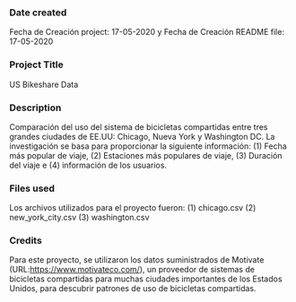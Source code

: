 ### Date created
Fecha de Creación project: 17-05-2020
y
Fecha de Creación README file: 17-05-2020

### Project Title
US Bikeshare Data

### Description
Comparación del uso del sistema de bicicletas compartidas entre tres grandes ciudades de EE.UU: Chicago, Nueva York y Washington DC.
La investigación se basa para proporcionar la siguiente información: (1) Fecha más popular de viaje, (2) Estaciones más populares de viaje, (3) Duración del viaje e (4) información de los usuarios.

### Files used
Los archivos utilizados para el proyecto fueron: 
(1) chicago.csv
(2) new_york_city.csv
(3) washington.csv

### Credits
Para este proyecto, se utilizaron los datos suministrados de Motivate (URL:https://www.motivateco.com/), un proveedor de sistemas de bicicletas compartidas para muchas ciudades importantes de los Estados Unidos, para descubrir patrones de uso de bicicletas compartidas.
